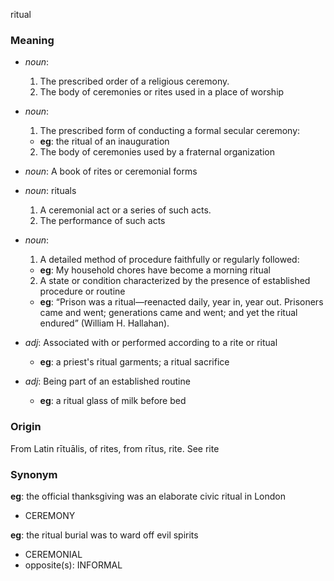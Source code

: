 ritual
### Meaning
+ _noun_:
   1. The prescribed order of a religious ceremony.
   2. The body of ceremonies or rites used in a place of worship
+ _noun_:
   1. The prescribed form of conducting a formal secular ceremony:
    + __eg__: the ritual of an inauguration
   2. The body of ceremonies used by a fraternal organization
+ _noun_: A book of rites or ceremonial forms
+ _noun_: rituals
   1. A ceremonial act or a series of such acts.
   2. The performance of such acts
+ _noun_:
   1. A detailed method of procedure faithfully or regularly followed:
    + __eg__: My household chores have become a morning ritual
   2. A state or condition characterized by the presence of established procedure or routine
    + __eg__: “Prison was a ritual—reenacted daily, year in, year out. Prisoners came and went; generations came and went; and yet the ritual endured” (William H. Hallahan).

+ _adj_: Associated with or performed according to a rite or ritual
    + __eg__: a priest's ritual garments; a ritual sacrifice
+ _adj_: Being part of an established routine
    + __eg__: a ritual glass of milk before bed

### Origin

From Latin rītuālis, of rites, from rītus, rite. See rite

### Synonym

__eg__: the official thanksgiving was an elaborate civic ritual in London

+ CEREMONY

__eg__: the ritual burial was to ward off evil spirits

+ CEREMONIAL
+ opposite(s): INFORMAL


